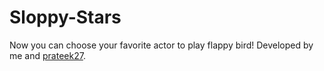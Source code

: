 Sloppy-Stars
============
Now you can choose your favorite actor to play flappy bird!
Developed by me and [prateek27](http://github.com/prateek27).
